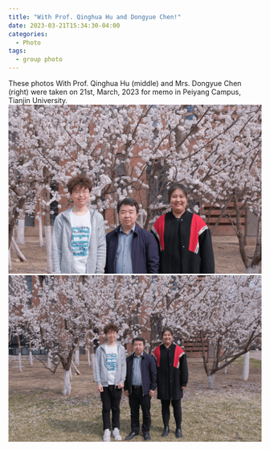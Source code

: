 ```yaml
---
title: "With Prof. Qinghua Hu and Dongyue Chen!"
date: 2023-03-21T15:34:30-04:00
categories:
  - Photo
tags:
  - group photo
---
```

These photos With Prof. Qinghua Hu (middle) and Mrs. Dongyue Chen (right) were taken on 21st, March, 2023 for memo in Peiyang Campus, Tianjin University. 
<br/><img src='/assets/images/20230321withHu2-tinypng.png'>
<br/><img src='/assets/images/20230321withHu-tinypng.png'>
